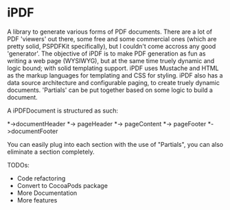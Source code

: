 iPDF
====

A library to generate various forms of PDF documents. There are a lot of PDF 'viewers' out there, some free and some commercial ones (which are pretty solid, PSPDFKit specifically), but I couldn't come accross any good 'generator'. The objective of iPDF is to make PDF generation as fun as writing a web page (WYSIWYG), but at the same time truely dynamic and logic bound; with solid templating support. iPDF uses Mustache and HTML as the markup languages for templating and CSS for styling. iPDF also has a data source architecture and configurable paging, to create truely dynamic documents. 'Partials' can be put together based on some logic to build a document.

A iPDFDocument is structured as such:


*->documentHeader
	*-> pageHeader
		*-> pageContent
	*-> pageFooter
*->documentFooter

You can easily plug into each section with the use of "Partials", you can also eliminate a section completely.




TODOs:
* Code refactoring
* Convert to CocoaPods package
* More Documentation
* More features
